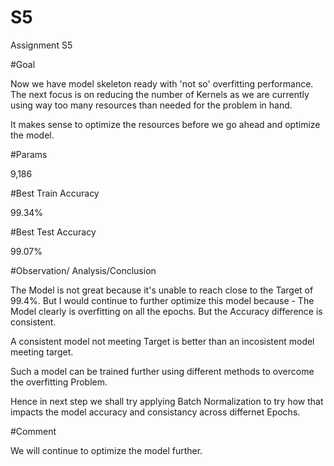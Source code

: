 # S5
Assignment S5

#Goal	

Now we have model skeleton ready with 'not so' overfitting performance. The next focus is on reducing the number of Kernels as we are currently using way too many resources than needed for the problem in hand.

It makes sense to optimize the resources before we go ahead and optimize the model.

#Params	

9,186

#Best Train Accuracy	

99.34%

#Best Test Accuracy	

99.07%

#Observation/ Analysis/Conclusion	

The Model is not great because it's unable to reach close to the Target of 99.4%.
But I would continue to further optimize this model because -
The Model clearly is overfitting on all the epochs.
But the Accuracy difference is consistent.

A consistent model not meeting Target is better than an incosistent model meeting target.

Such a model can be trained further using different methods to overcome the overfitting Problem.

Hence in next step we shall try applying Batch Normalization to try how that impacts the model accuracy and consistancy across differnet Epochs.


#Comment	

We will continue to optimize the model further.
